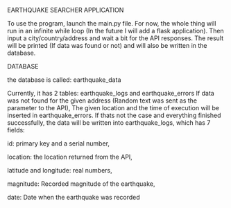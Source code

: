 EARTHQUAKE SEARCHER APPLICATION


To use the program, launch the main.py file. For now, the whole thing will run in an infinite while loop (In the future I will add a flask application).
Then input a city/country/address and wait a bit for the API responses. The result will be printed (If data was found or not) and will also be written in the
database.



DATABASE

the database is called: earthquake_data

Currently, it has 2 tables: earthquake_logs and earthquake_errors
If data was not found for the given address (Random text was sent as the parameter to the API), The given location and the time of execution will be inserted in earthquake_errors.
If thats not the case and everything finished successfully, the data will be written into earthquake_logs, which has 7 fields:

id: primary key and a serial number,

location: the location returned from the API,

latitude and longitude: real numbers,

magnitude:  Recorded magnitude of the earthquake,

date: Date when the earthquake was recorded
